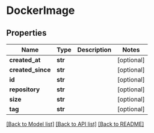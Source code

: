 # DockerImage

## Properties
Name | Type | Description | Notes
------------ | ------------- | ------------- | -------------
**created_at** | **str** |  | [optional] 
**created_since** | **str** |  | [optional] 
**id** | **str** |  | [optional] 
**repository** | **str** |  | [optional] 
**size** | **str** |  | [optional] 
**tag** | **str** |  | [optional] 

[[Back to Model list]](../README.md#documentation-for-models) [[Back to API list]](../README.md#documentation-for-api-endpoints) [[Back to README]](../README.md)


